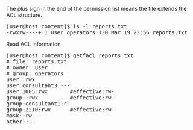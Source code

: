 The plus sign in the end of the permission list means the file extends the ACL structure.
<pre>
[user@host content]$ ls -l reports.txt
-rwxrw----+ 1 user operators 130 Mar 19 23:56 reports.txt
</pre>


Read ACL information
<pre>
[user@host content]$ getfacl reports.txt
# file: reports.txt
# owner: user
# group: operators
user::rwx
user:consultant3:---
user:1005:rwx       #effective:rw-
group::rwx          #effective:rw-
group:consultant1:r--
group:2210:rwx      #effective:rw-
mask::rw-
other::---
</pre>